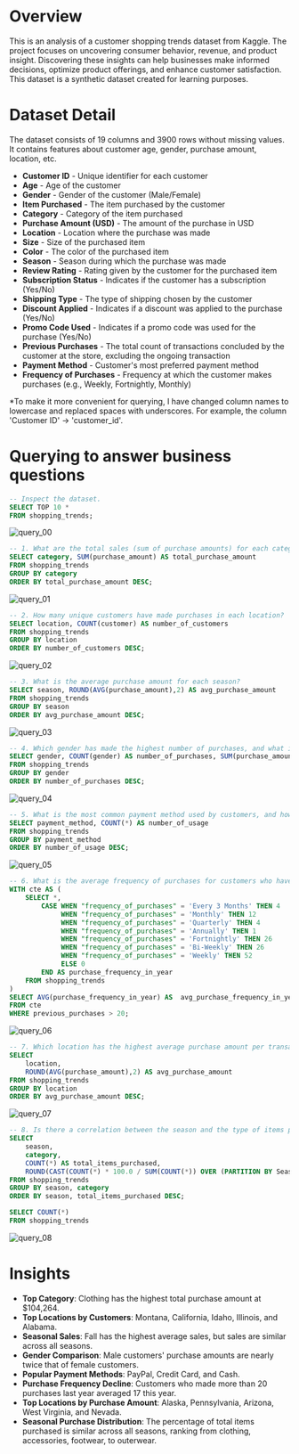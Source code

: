 # Overview
This is an analysis of a customer shopping trends dataset from Kaggle. The project focuses on uncovering consumer behavior, revenue, and product insight. Discovering these insights can help businesses make informed decisions, optimize product offerings, and enhance customer satisfaction. This dataset is a synthetic dataset created for learning purposes.

# Dataset Detail
The dataset consists of 19 columns and 3900 rows without missing values. It contains features about customer age, gender, purchase amount, location, etc. 

-	**Customer ID** - Unique identifier for each customer
-	**Age** - Age of the customer
-	**Gender** - Gender of the customer (Male/Female)
-	**Item Purchased** - The item purchased by the customer
-	**Category** - Category of the item purchased
-	**Purchase Amount (USD)** - The amount of the purchase in USD
-	**Location** - Location where the purchase was made
-	**Size** - Size of the purchased item
-	**Color** - The color of the purchased item
-	**Season** - Season during which the purchase was made
-	**Review Rating** - Rating given by the customer for the purchased item
-	**Subscription Status** - Indicates if the customer has a subscription (Yes/No)
-	**Shipping Type** - The type of shipping chosen by the customer
-	**Discount Applied** - Indicates if a discount was applied to the purchase (Yes/No)
-	**Promo Code Used** - Indicates if a promo code was used for the purchase (Yes/No)
-	**Previous Purchases** - The total count of transactions concluded by the customer at the store, excluding the ongoing transaction
-	**Payment Method** - Customer's most preferred payment method
-	**Frequency of Purchases** - Frequency at which the customer makes purchases (e.g., Weekly, Fortnightly, Monthly)

*To make it more convenient for querying, I have changed column names to lowercase and replaced spaces with underscores. For example, the column 'Customer ID' -> 'customer_id'.

# Querying to answer business questions

```sql
-- Inspect the dataset.
SELECT TOP 10 *
FROM shopping_trends;
```
![query_00](https://github.com/pongsakorn-onnim/SQL_projects/assets/87061596/f1facc32-6fef-477a-aa21-e941130df552)

```sql
-- 1. What are the total sales (sum of purchase amounts) for each category of items?
SELECT category, SUM(purchase_amount) AS total_purchase_amount
FROM shopping_trends
GROUP BY category
ORDER BY total_purchase_amount DESC;
```
![query_01](https://github.com/pongsakorn-onnim/SQL_projects/assets/87061596/12fd9b13-a31b-49b4-a062-1539dcec42b3)


```sql
-- 2. How many unique customers have made purchases in each location?
SELECT location, COUNT(customer) AS number_of_customers
FROM shopping_trends
GROUP BY location
ORDER BY number_of_customers DESC;
```
![query_02](https://github.com/pongsakorn-onnim/SQL_projects/assets/87061596/c2114dee-e8b9-4d84-8ec9-074a270c45d6)

```sql
-- 3. What is the average purchase amount for each season?
SELECT season, ROUND(AVG(purchase_amount),2) AS avg_purchase_amount
FROM shopping_trends
GROUP BY season
ORDER BY avg_purchase_amount DESC;
```
![query_03](https://github.com/pongsakorn-onnim/SQL_projects/assets/87061596/f0dffb7b-2ac0-4a08-993e-a3d1e919a316)

```sql
-- 4. Which gender has made the highest number of purchases, and what is the total amount spent by each gender?
SELECT gender, COUNT(gender) AS number_of_purchases, SUM(purchase_amount) AS total_purchase_amount
FROM shopping_trends
GROUP BY gender
ORDER BY number_of_purchases DESC;
```
![query_04](https://github.com/pongsakorn-onnim/SQL_projects/assets/87061596/8c03817c-33d5-4f9c-a1ef-77cf9bdc03e2)

```sql
-- 5. What is the most common payment method used by customers, and how many times has each payment method been used?
SELECT payment_method, COUNT(*) AS number_of_usage
FROM shopping_trends
GROUP BY payment_method
ORDER BY number_of_usage DESC;
```
![query_05](https://github.com/pongsakorn-onnim/SQL_projects/assets/87061596/e25bf134-af04-4e37-b404-6f994843fcb8)

```sql
-- 6. What is the average frequency of purchases for customers who have made previous purchases more than 20 times?
WITH cte AS (
    SELECT *,
        CASE WHEN "frequency_of_purchases" = 'Every 3 Months' THEN 4
             WHEN "frequency_of_purchases" = 'Monthly' THEN 12
             WHEN "frequency_of_purchases" = 'Quarterly' THEN 4
			 WHEN "frequency_of_purchases" = 'Annually' THEN 1
			 WHEN "frequency_of_purchases" = 'Fortnightly' THEN 26
			 WHEN "frequency_of_purchases" = 'Bi-Weekly' THEN 26
			 WHEN "frequency_of_purchases" = 'Weekly' THEN 52
             ELSE 0
        END AS purchase_frequency_in_year
    FROM shopping_trends
)
SELECT AVG(purchase_frequency_in_year) AS  avg_purchase_frequency_in_year
FROM cte
WHERE previous_purchases > 20;
```
![query_06](https://github.com/pongsakorn-onnim/SQL_projects/assets/87061596/9cef6b4b-1bd1-489e-9290-6ded645b29d4)

```sql
-- 7. Which location has the highest average purchase amount per transaction?
SELECT 
	location, 
	ROUND(AVG(purchase_amount),2) AS avg_purchase_amount
FROM shopping_trends
GROUP BY location
ORDER BY avg_purchase_amount DESC;
```
![query_07](https://github.com/pongsakorn-onnim/SQL_projects/assets/87061596/90c1d3de-8ca0-4ee3-b2df-af805366d3ba)

```sql
-- 8. Is there a correlation between the season and the type of items purchased? For example, do customers tend to buy more winter clothing during colder months?
SELECT 
	season, 
	category, 
	COUNT(*) AS total_items_purchased,
	ROUND(CAST(COUNT(*) * 100.0 / SUM(COUNT(*)) OVER (PARTITION BY Season) AS numeric), 2) AS percentage_of_total_items_purchased
FROM shopping_trends
GROUP BY season, category
ORDER BY season, total_items_purchased DESC;

SELECT COUNT(*)
FROM shopping_trends
```
![query_08](https://github.com/pongsakorn-onnim/SQL_projects/assets/87061596/b2d2ddb0-0eea-4d83-843e-70e61e349bd5)

# Insights
- **Top Category**: Clothing has the highest total purchase amount at $104,264.
- **Top Locations by Customers**: Montana, California, Idaho, Illinois, and Alabama.
- **Seasonal Sales**: Fall has the highest average sales, but sales are similar across all seasons.
- **Gender Comparison**: Male customers' purchase amounts are nearly twice that of female customers.
- **Popular Payment Methods**: PayPal, Credit Card, and Cash.
- **Purchase Frequency Decline**: Customers who made more than 20 purchases last year averaged 17 this year.
- **Top Locations by Purchase Amount**: Alaska, Pennsylvania, Arizona, West Virginia, and Nevada.
- **Seasonal Purchase Distribution**: The percentage of total items purchased is similar across all seasons, ranking from clothing, accessories, footwear, to outerwear.
